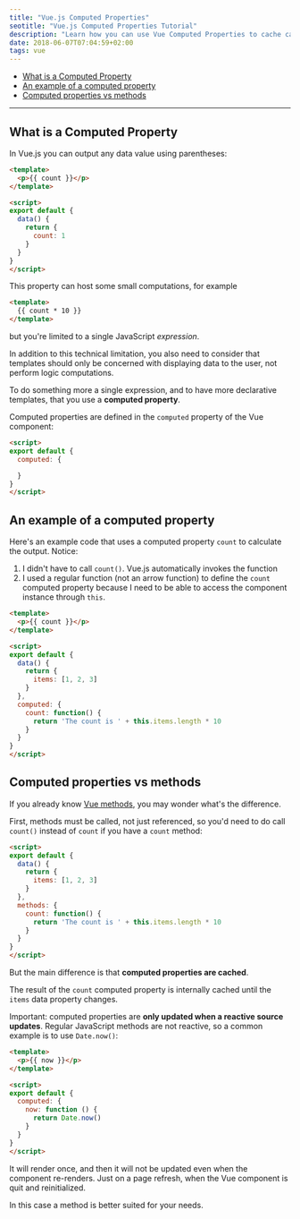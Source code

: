```yaml
---
title: "Vue.js Computed Properties"
seotitle: "Vue.js Computed Properties Tutorial"
description: "Learn how you can use Vue Computed Properties to cache calculations"
date: 2018-06-07T07:04:59+02:00
tags: vue
---
```


<!-- TOC -->

- [What is a Computed Property](#what-is-a-computed property)
- [An example of a computed property](#an-example-of-a-computed-property)
- [Computed properties vs methods](#computed-properties-vs-methods)

<!-- /TOC -->

---

## What is a Computed Property

In Vue.js you can output any data value using parentheses:

```html
<template>
  <p>{{ count }}</p>
</template>

<script>
export default {
  data() {
    return {
      count: 1
    }
  }
}
</script>
```

This property can host some small computations, for example

```html
<template>
  {{ count * 10 }}
</template>
```

but you're limited to a single JavaScript _expression_.

In addition to this technical limitation, you also need to consider that templates should only be concerned with displaying data to the user, not perform logic computations.

To do something more a single expression, and to have more declarative templates, that you use a **computed property**.

Computed properties are defined in the `computed` property of the Vue component:

```html
<script>
export default {
  computed: {

  }
}
</script>
```

## An example of a computed property

Here's an example code that uses a computed property `count` to calculate the output. Notice:

1.  I didn't have to call `count()`. Vue.js automatically invokes the function
2.  I used a regular function (not an arrow function) to define the `count` computed property because I need to be able to access the component instance through `this`.

```html
<template>
  <p>{{ count }}</p>
</template>

<script>
export default {
  data() {
    return {
      items: [1, 2, 3]
    }
  },
  computed: {
    count: function() {
      return 'The count is ' + this.items.length * 10
    }
  }
}
</script>
```

## Computed properties vs methods

If you already know [Vue methods](/vue-methods/), you may wonder what's the difference.

First, methods must be called, not just referenced, so you'd need to do call `count()` instead of `count` if you have a `count` method:

```html
<script>
export default {
  data() {
    return {
      items: [1, 2, 3]
    }
  },
  methods: {
    count: function() {
      return 'The count is ' + this.items.length * 10
    }
  }
}
</script>
```

But the main difference is that **computed properties are cached**.

The result of the `count` computed property is internally cached until the `items` data property changes.

Important: computed properties are **only updated when a reactive source updates**. Regular JavaScript methods are not reactive, so a common example is to use `Date.now()`:

```html
<template>
  <p>{{ now }}</p>
</template>

<script>
export default {
  computed: {
    now: function () {
      return Date.now()
    }
  }
}
</script>
```

It will render once, and then it will not be updated even when the component re-renders. Just on a page refresh, when the Vue component is quit and reinitialized.

In this case a method is better suited for your needs.
